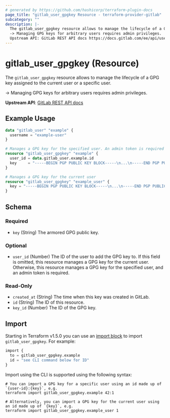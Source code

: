 ```yaml
---
# generated by https://github.com/hashicorp/terraform-plugin-docs
page_title: "gitlab_user_gpgkey Resource - terraform-provider-gitlab"
subcategory: ""
description: |-
  The gitlab_user_gpgkey resource allows to manage the lifecycle of a GPG key assigned to the current user or a specific user.
  -> Managing GPG keys for arbitrary users requires admin privileges.
  Upstream API: GitLab REST API docs https://docs.gitlab.com/ee/api/users.html#get-a-specific-gpg-key
---
```


# gitlab_user_gpgkey (Resource)

The `gitlab_user_gpgkey` resource allows to manage the lifecycle of a GPG key assigned to the current user or a specific user.
		
-> Managing GPG keys for arbitrary users requires admin privileges.

**Upstream API**: [GitLab REST API docs](https://docs.gitlab.com/ee/api/users.html#get-a-specific-gpg-key)

## Example Usage

```terraform
data "gitlab_user" "example" {
  username = "example-user"
}

# Manages a GPG key for the specified user. An admin token is required if `user_id` is specified.
resource "gitlab_user_gpgkey" "example" {
  user_id = data.gitlab_user.example.id
  key     = "-----BEGIN PGP PUBLIC KEY BLOCK-----\n...\n-----END PGP PUBLIC KEY BLOCK-----"
}

# Manages a GPG key for the current user
resource "gitlab_user_gpgkey" "example_user" {
  key = "-----BEGIN PGP PUBLIC KEY BLOCK-----\n...\n-----END PGP PUBLIC KEY BLOCK-----"
}
```

<!-- schema generated by tfplugindocs -->
## Schema

### Required

- `key` (String) The armored GPG public key.

### Optional

- `user_id` (Number) The ID of the user to add the GPG key to. If this field is omitted, this resource manages a GPG key for the current user. Otherwise, this resource manages a GPG key for the specified user, and an admin token is required.

### Read-Only

- `created_at` (String) The time when this key was created in GitLab.
- `id` (String) The ID of this resource.
- `key_id` (Number) The ID of the GPG key.

## Import

Starting in Terraform v1.5.0 you can use an [import block](https://developer.hashicorp.com/terraform/language/import) to import `gitlab_user_gpgkey`. For example:
```terraform
import {
  to = gitlab_user_gpgkey.example
  id = "see CLI command below for ID"
}
```

Import using the CLI is supported using the following syntax:

```shell
# You can import a GPG key for a specific user using an id made up of `{user-id}:{key}`, e.g.
terraform import gitlab_user_gpgkey.example 42:1

# Alternatively, you can import a GPG key for the current user using an id made up of `{key}`, e.g.
terraform import gitlab_user_gpgkey.example_user 1
```
